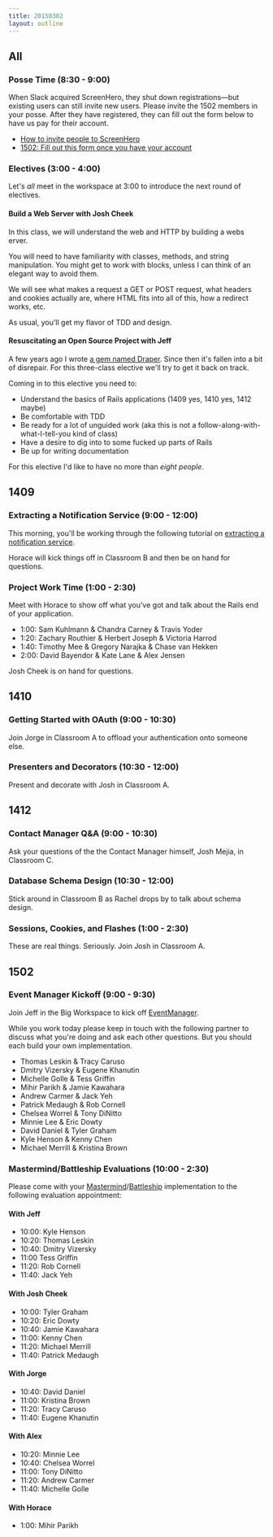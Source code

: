 ```yaml
---
title: 20150302
layout: outline
---
```


## All

### Posse Time (8:30 - 9:00)

When Slack acquired ScreenHero, they shut down registrations—but existing users can still invite new users. Please invite the 1502 members in your posse. After they have registered, they can fill out the form below to have us pay for their account.

* [How to invite people to ScreenHero](http://blog.screenhero.com/post/110852538851/already-a-screenhero-user-heres-how-to-invite)
* [1502: Fill out this form once you have your account](https://docs.google.com/a/casimircreative.com/forms/d/1wJUbwB0doGgeyp9rGDt14aHtNE8nGlRueoSe_qpVRr4/viewform)

### Electives (3:00 - 4:00)

Let's *all* meet in the workspace at 3:00 to introduce the next round of electives.

#### Build a Web Server with Josh Cheek

In this class, we will understand the web and HTTP by building a webs erver.

You will need to have familiarity with classes, methods, and string manipulation. You might get to work with blocks, unless I can think of an elegant way to avoid them.

We will see what makes a request a GET or POST request, what headers and cookies actually are, where HTML fits into all of this, how a redirect works, etc.

As usual, you'll get my flavor of TDD and design.

#### Resuscitating an Open Source Project with Jeff

A few years ago I wrote [a gem named Draper](https://github.com/drapergem/draper). Since then it's
fallen into a bit of disrepair. For this three-class elective we'll try to get it
back on track.

Coming in to this elective you need to:

* Understand the basics of Rails applications (1409 yes, 1410 yes, 1412 maybe)
* Be comfortable with TDD
* Be ready for a lot of unguided work (aka this is not a follow-along-with-what-I-tell-you kind of class)
* Have a desire to dig into to some fucked up parts of Rails
* Be up for writing documentation

For this elective I'd like to have no more than *eight people*.

## 1409

### Extracting a Notification Service (9:00 - 12:00)

This morning, you'll be working through the following tutorial on [extracting a notification service][not].

Horace will kick things off in Classroom B and then be on hand for questions.

[not]: http://tutorials.jumpstartlab.com/projects/monsterporium/extract_notification_service.html

### Project Work Time (1:00 - 2:30)

Meet with Horace to show off what you've got and talk about the Rails end of your application.

* 1:00: Sam Kuhlmann & Chandra Carney & Travis Yoder
* 1:20: Zachary Routhier & Herbert Joseph & Victoria Harrod
* 1:40: Timothy Mee & Gregory Narajka & Chase van Hekken
* 2:00: David Bayendor & Kate Lane & Alex Jensen

Josh Cheek is on hand for questions.

## 1410

### Getting Started with OAuth (9:00 - 10:30)

Join Jorge in Classroom A to offload your authentication onto someone else.

### Presenters and Decorators (10:30 - 12:00)

Present and decorate with Josh in Classroom A.

## 1412

### Contact Manager Q&A (9:00 - 10:30)

Ask your questions of the the Contact Manager himself, Josh Mejia, in Classroom C.

### Database Schema Design (10:30 - 12:00)

Stick around in Classroom B as Rachel drops by to talk about schema design.

### Sessions, Cookies, and Flashes (1:00 - 2:30)

These are real things. Seriously. Join Josh in Classroom A.

## 1502

### Event Manager Kickoff (9:00 - 9:30)

Join Jeff in the Big Workspace to kick off [EventManager](http://tutorials.jumpstartlab.com/projects/eventmanager.html).

While you work today please keep in touch with the following partner to discuss
what you're doing and ask each other questions. But you should each build your
own implementation.

* Thomas Leskin & Tracy Caruso
* Dmitry Vizersky & Eugene Khanutin
* Michelle Golle & Tess Griffin
* Mihir Parikh & Jamie Kawahara
* Andrew Carmer & Jack Yeh
* Patrick Medaugh & Rob Cornell
* Chelsea Worrel & Tony DiNitto
* Minnie Lee & Eric Dowty
* David Daniel & Tyler Graham
* Kyle Henson & Kenny Chen
* Michael Merrill & Kristina Brown

### Mastermind/Battleship Evaluations (10:00 - 2:30)

Please come with your [Mastermind](http://tutorials.jumpstartlab.com/projects/mastermind.html)/[Battleship](http://tutorials.jumpstartlab.com/projects/battleship.html) implementation to the following
evaluation appointment:

#### With Jeff

* 10:00: Kyle Henson
* 10:20: Thomas Leskin
* 10:40: Dmitry Vizersky
* 11:00 Tess Griffin
* 11:20: Rob Cornell
* 11:40: Jack Yeh

#### With Josh Cheek

* 10:00: Tyler Graham
* 10:20: Eric Dowty
* 10:40: Jamie Kawahara
* 11:00: Kenny Chen
* 11:20: Michael Merrill
* 11:40: Patrick Medaugh

#### With Jorge

* 10:40: David Daniel
* 11:00: Kristina Brown
* 11:20: Tracy Caruso
* 11:40: Eugene Khanutin

#### With Alex

* 10:20: Minnie Lee
* 10:40: Chelsea Worrel
* 11:00: Tony DiNitto
* 11:20: Andrew Carmer
* 11:40: Michelle Golle

#### With Horace

* 1:00: Mihir Parikh
